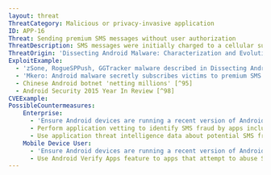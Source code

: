 ```yaml
---
layout: threat
ThreatCategory: Malicious or privacy-invasive application
ID: APP-16
Threat: Sending premium SMS messages without user authorization
ThreatDescription: SMS messages were initially charged to a cellular subscriber's account on a per-message basis. However, some services use SMS messaging as a subscription or one-time payment method. The charge associated with the SMS message is placed on the cellular subscriber's account and collected along with standard cellular service fees. This model enables malicious app developers to potentially collude with premium SMS service providers to commit fraud against users. The subscriber is held responsible for the fraudulent charges by the cellular carrier. Early forms of this attack exploited the weak OS permission models that allowed apps to send premium SMS messages without user interaction, which prompted improvement by affected OS developers. Contemporary variants must instead exploit vulnerabilities in the mobile OS to send messages without user knowledge and consent.
ThreatOrigin: 'Dissecting Android Malware: Characterization and Evolution [^85]'
ExploitExample:
  - 'zSone, RogueSPPush, GGTracker malware described in Dissecting Android Malware: Characterization and Evolution [^85]'
  - 'Mkero: Android malware secretly subscribes victims to premium SMS services [^94]'
  - Chinese Android botnet 'netting millions' [^95]
  - Android Security 2015 Year In Review [^98]
CVEExample:
PossibleCountermeasures:
    Enterprise:
      - 'Ensure Android devices are running a recent version of Android, as starting in Android 4.2, user confirmation is needed before apps can send premium SMSs (source: https://source.android.com/security/enhancements/enhancements42.html).'
      - Perform application vetting to identify SMS fraud by apps including permission requests made by the apps.
      - Use application threat intelligence data about potential SMS fraud risks associated with apps installed on devices.
    Mobile Device User:
      - 'Ensure Android devices are running a recent version of Android, as starting in Android 4.2, user confirmation is needed before apps can send premium SMSs (source: https://source.android.com/security/enhancements/enhancements42.html).'
      - Use Android Verify Apps feature to apps that attempt to abuse SMS functionality.
---
```

